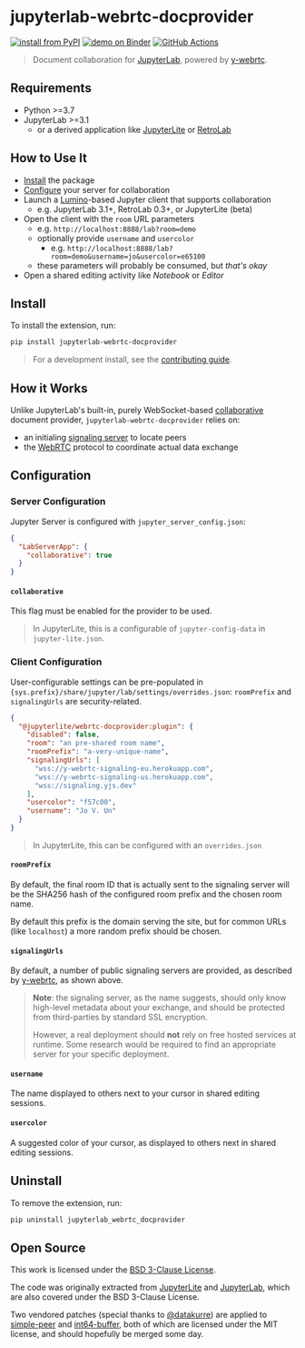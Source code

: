 # jupyterlab-webrtc-docprovider

[![install from PyPI][pypi-badge]][pypi] [![demo on Binder][binder-badge]][binder]
[![GitHub Actions][ci-badge]][ci]

> Document collaboration for [JupyterLab], powered by [y-webrtc].

## Requirements

- Python >=3.7
- JupyterLab >=3.1
  - or a derived application like [JupyterLite] or [RetroLab]

## How to Use It

- [Install](#Install) the package
- [Configure](#Configuration) your server for collaboration
- Launch a [Lumino]-based Jupyter client that supports collaboration
  - e.g. JupyterLab 3.1+, RetroLab 0.3+, or JupyterLite (beta)
- Open the client with the `room` URL parameters
  - e.g. `http://localhost:8888/lab?room=demo`
  - optionally provide `username` and `usercolor`
    - e.g. `http://localhost:8888/lab?room=demo&username=jo&usercolor=e65100`
  - these parameters will probably be consumed, but _that's okay_
- Open a shared editing activity like _Notebook_ or _Editor_

## Install

To install the extension, run:

```bash
pip install jupyterlab-webrtc-docprovider
```

> For a development install, see the [contributing guide].

## How it Works

Unlike JupyterLab's built-in, purely WebSocket-based [collaborative] document provider,
`jupyterlab-webrtc-docprovider` relies on:

- an initialing [signaling server] to locate peers
- the [WebRTC] protocol to coordinate actual data exchange

## Configuration

### Server Configuration

Jupyter Server is configured with `jupyter_server_config.json`:

```json
{
  "LabServerApp": {
    "collaborative": true
  }
}
```

#### `collaborative`

This flag must be enabled for the provider to be used.

> In JupyterLite, this is a configurable of `jupyter-config-data` in
> `jupyter-lite.json`.

### Client Configuration

User-configurable settings can be pre-populated in
`{sys.prefix}/share/jupyter/lab/settings/overrides.json`: `roomPrefix` and
`signalingUrls` are security-related.

```json
{
  "@jupyterlite/webrtc-docprovider:plugin": {
    "disabled": false,
    "room": "an pre-shared room name",
    "roomPrefix": "a-very-unique-name",
    "signalingUrls": [
      "wss://y-webrtc-signaling-eu.herokuapp.com",
      "wss://y-webrtc-signaling-us.herokuapp.com",
      "wss://signaling.yjs.dev"
    ],
    "usercolor": "f57c00",
    "username": "Jo V. Un"
  }
}
```

> In JupyterLite, this can be configured with an `overrides.json`

#### `roomPrefix`

By default, the final room ID that is actually sent to the signaling server will be the
SHA256 hash of the configured room prefix and the chosen room name.

By default this prefix is the domain serving the site, but for common URLs (like
`localhost`) a more random prefix should be chosen.

#### `signalingUrls`

By default, a number of public signaling servers are provided, as described by
[y-webrtc], as shown above.

> **Note**: the signaling server, as the name suggests, should only know high-level
> metadata about your exchange, and should be protected from third-parties by standard
> SSL encryption.
>
> However, a real deployment should **not** rely on free hosted services at runtime.
> Some research would be required to find an appropriate server for your specific
> deployment.

#### `username`

The name displayed to others next to your cursor in shared editing sessions.

#### `usercolor`

A suggested color of your cursor, as displayed to others next in shared editing
sessions.

## Uninstall

To remove the extension, run:

```bash
pip uninstall jupyterlab_webrtc_docprovider
```

## Open Source

This work is licensed under the [BSD 3-Clause License][license].

The code was originally extracted from [JupyterLite] and [JupyterLab], which are also
covered under the BSD 3-Clause License.

Two vendored patches (special thanks to [@datakurre]) are applied to
[simple-peer](https://github.com/feross/simple-peer) and
[int64-buffer](https://github.com/kawanet/int64-buffer), both of which are licensed
under the MIT license, and should hopefully be merged some day.

[webrtc]:
  https://developer.mozilla.org/en-US/docs/Web/API/WebRTC_API/Signaling_and_video_calling
[signaling server]:
  https://developer.mozilla.org/en-US/docs/Web/API/WebRTC_API/Signaling_and_video_calling#the_signaling_server
[y-webrtc]: https://github.com/yjs/y-webrtc
[jupyterlite]: https://github.com/jupyterlite/jupyterlite
[jupyterlab]: https://github.com/jupyterlab/jupyterlab
[retrolab]: https://github.com/jupyterlab/retrolab
[license]:
  https://github.com/jupyterlite/jupyterlab-webrtc-docprovider/blob/main/LICENSE
[collaborative]: https://jupyterlab.readthedocs.io/en/stable/user/rtc.html
[lumino]: https://github.com/jupyterlab/lumino
[contributing guide]:
  https://github.com/jupyterlite/jupyterlab-webrtc-docprovider/blob/main/CONTRIBUTING.md
[@datakurre]: https://github.com/datakurre/
[binder]:
  https://mybinder.org/v2/gh/jupyterlite/jupyterlab-webrtc-docprovider/main?urlpath=lab
[binder-badge]: https://mybinder.org/badge_logo.svg
[ci-badge]:
  https://github.com/jupyterlite/jupyterlab-webrtc-docprovider/workflows/Build/badge.svg
[ci]:
  https://github.com/jupyterlite/jupyterlab-webrtc-docprovider/actions/workflows/build.yml
[pypi]: https://pypi.org/project/jupyterlab-webrtc-docprovider
[pypi-badge]: https://img.shields.io/pypi/v/jupyterlab-webrtc-docprovider
